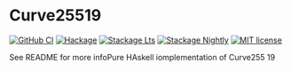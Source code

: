 # Curve25519

[![GitHub CI](https://github.com/axman6/Curve25519/workflows/CI/badge.svg)](https://github.com/axman6/Curve25519/actions)
[![Hackage](https://img.shields.io/hackage/v/Curve25519.svg?logo=haskell)](https://hackage.haskell.org/package/Curve25519)
[![Stackage Lts](http://stackage.org/package/Curve25519/badge/lts)](http://stackage.org/lts/package/Curve25519)
[![Stackage Nightly](http://stackage.org/package/Curve25519/badge/nightly)](http://stackage.org/nightly/package/Curve25519)
[![MIT license](https://img.shields.io/badge/license-MIT-blue.svg)](LICENSE)

See README for more infoPure HAskell iomplementation of Curve255 19
